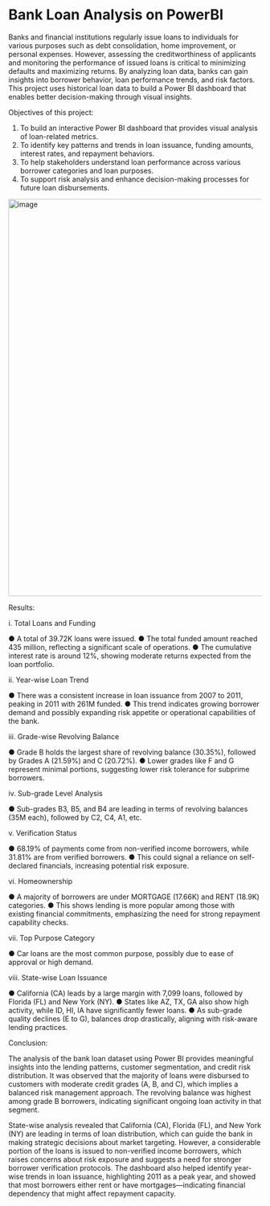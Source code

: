 # Bank Loan Analysis on PowerBI
Banks and financial institutions regularly issue loans to individuals for various purposes such as debt consolidation, home improvement, or personal expenses. However, assessing the creditworthiness of applicants and monitoring the performance of issued loans is critical to minimizing defaults and maximizing returns. By analyzing loan data, banks can gain insights into borrower behavior, loan performance trends, and risk factors.
This project uses historical loan data to build a Power BI dashboard that enables better decision-making through visual insights.

Objectives of this project:
1. To build an interactive Power BI dashboard that provides visual analysis of loan-related metrics.
2. To identify key patterns and trends in loan issuance, funding amounts, interest rates, and repayment
behaviors.
3. To help stakeholders understand loan performance across various borrower categories and loan
purposes.
4. To support risk analysis and enhance decision-making processes for future loan disbursements.

<img width="1374" height="791" alt="image" src="https://github.com/user-attachments/assets/1f3cf1bb-a052-43fa-85fa-b15b4416cb9c" />

Results:

i. Total Loans and Funding

● A total of 39.72K loans were issued.
● The total funded amount reached 435 million, reflecting a significant scale of operations.
● The cumulative interest rate is around 12%, showing moderate returns expected from the loan portfolio.

ii. Year-wise Loan Trend

● There was a consistent increase in loan issuance from 2007 to 2011, peaking in 2011 with 261M funded.
● This trend indicates growing borrower demand and possibly expanding risk appetite or operational capabilities of the bank.

iii. Grade-wise Revolving Balance

● Grade B holds the largest share of revolving balance (30.35%), followed by Grades A (21.59%) and C (20.72%).
● Lower grades like F and G represent minimal portions, suggesting lower risk tolerance for subprime borrowers.

iv. Sub-grade Level Analysis

● Sub-grades B3, B5, and B4 are leading in terms of revolving balances (35M each), followed by C2, C4, A1, etc.

v. Verification Status

● 68.19% of payments come from non-verified income borrowers, while 31.81% are from verified borrowers.
● This could signal a reliance on self-declared financials, increasing potential risk exposure.

vi. Homeownership

● A majority of borrowers are under MORTGAGE (17.66K) and RENT (18.9K) categories.
● This shows lending is more popular among those with existing financial commitments, emphasizing the need for strong repayment capability checks.

vii. Top Purpose Category

● Car loans are the most common purpose, possibly due to ease of approval or high demand.

viii. State-wise Loan Issuance

● California (CA) leads by a large margin with 7,099 loans, followed by Florida (FL) and New York (NY).
● States like AZ, TX, GA also show high activity, while ID, HI, IA have significantly fewer loans.
● As sub-grade quality declines (E to G), balances drop drastically, aligning with risk-aware lending practices.

Conclusion:

The analysis of the bank loan dataset using Power BI provides meaningful insights into the lending patterns,
customer segmentation, and credit risk distribution. It was observed that the majority of loans were disbursed
to customers with moderate credit grades (A, B, and C), which implies a balanced risk management approach.
The revolving balance was highest among grade B borrowers, indicating significant ongoing loan activity in
that segment.

State-wise analysis revealed that California (CA), Florida (FL), and New York (NY) are leading in terms of
loan distribution, which can guide the bank in making strategic decisions about market targeting. However, a
considerable portion of the loans is issued to non-verified income borrowers, which raises concerns about risk
exposure and suggests a need for stronger borrower verification protocols.
The dashboard also helped identify year-wise trends in loan issuance, highlighting 2011 as a peak year, and
showed that most borrowers either rent or have mortgages—indicating financial dependency that might affect
repayment capacity.


